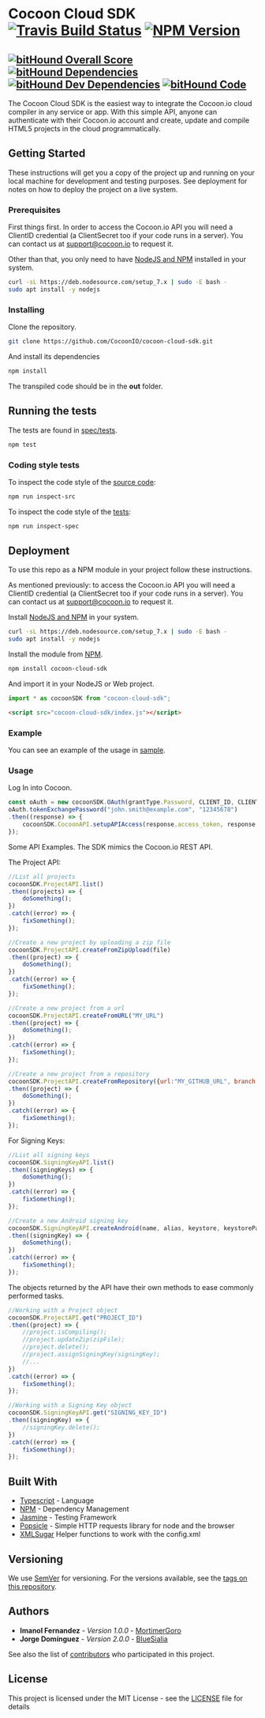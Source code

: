 # Cocoon Cloud SDK [![Travis Build Status](https://travis-ci.org/CocoonIO/cocoon-cloud-sdk.svg)](https://travis-ci.org/CocoonIO/cocoon-cloud-sdk) [![NPM Version](https://img.shields.io/npm/v/cocoon-cloud-sdk.svg)](https://www.npmjs.com/package/cocoon-cloud-sdk)

[![bitHound Overall Score](https://www.bithound.io/github/CocoonIO/cocoon-cloud-sdk/badges/score.svg)](https://www.bithound.io/github/CocoonIO/cocoon-cloud-sdk)
[![bitHound Dependencies](https://www.bithound.io/github/CocoonIO/cocoon-cloud-sdk/badges/dependencies.svg)](https://www.bithound.io/github/CocoonIO/cocoon-cloud-sdk/master/dependencies/npm)
[![bitHound Dev Dependencies](https://www.bithound.io/github/CocoonIO/cocoon-cloud-sdk/badges/devDependencies.svg)](https://www.bithound.io/github/CocoonIO/cocoon-cloud-sdk/master/dependencies/npm)
[![bitHound Code](https://www.bithound.io/github/CocoonIO/cocoon-cloud-sdk/badges/code.svg)](https://www.bithound.io/github/CocoonIO/cocoon-cloud-sdk)
---

The Cocoon Cloud SDK is the easiest way to integrate the Cocoon.io cloud compiler in any service or app.
With this simple API, anyone can authenticate with their Cocoon.io account and create, update and compile HTML5 projects
in the cloud programmatically.

## Getting Started

These instructions will get you a copy of the project up and running on your local machine for development and testing
purposes. See deployment for notes on how to deploy the project on a live system.

### Prerequisites

First things first. In order to access the Cocoon.io API you will need a ClientID credential (a ClientSecret too
if your code runs in a server). You can contact us at [support@cocoon.io](support@cocoon.io) to request it.

Other than that, you only need to have [NodeJS and NPM](https://nodejs.org/en/download/package-manager/) installed in
your system.

```bash
curl -sL https://deb.nodesource.com/setup_7.x | sudo -E bash -
sudo apt install -y nodejs
```

### Installing

Clone the repository.

```bash
git clone https://github.com/CocoonIO/cocoon-cloud-sdk.git
```

And install its dependencies

```bash
npm install
```

The transpiled code should be in the **out** folder.

## Running the tests

The tests are found in [spec/tests](spec/tests).

```bash
npm test
```

### Coding style tests

To inspect the code style of the [source code](src):

```bash
npm run inspect-src
```

To inspect the code style of the [tests](spec/tests):

```bash
npm run inspect-spec
```

## Deployment

To use this repo as a NPM module in your project follow these instructions.

As mentioned previously: to access the Cocoon.io API you will need a ClientID credential (a ClientSecret too
if your code runs in a server). You can contact us at [support@cocoon.io](support@cocoon.io) to request it.

Install [NodeJS and NPM](https://nodejs.org/en/download/package-manager/) in your system.

```bash
curl -sL https://deb.nodesource.com/setup_7.x | sudo -E bash -
sudo apt install -y nodejs
```

Install the module from [NPM](https://www.npmjs.com/package/cocoon-cloud-sdk).

```bash
npm install cocoon-cloud-sdk
```

And import it in your NodeJS or Web project.

```js
import * as cocoonSDK from "cocoon-cloud-sdk";
```

```html
<script src="cocoon-cloud-sdk/index.js"></script>
```

### Example

You can see an example of the usage in [sample](sample).

### Usage

Log In into Cocoon.

```js
const oAuth = new cocoonSDK.OAuth(grantType.Password, CLIENT_ID, CLIENT_SECRET);
oAuth.tokenExchangePassword("john.smith@example.com", "12345678")
.then((response) => {
	cocoonSDK.CocoonAPI.setupAPIAccess(response.access_token, response.refresh_token, response.expires_in);
});
```

Some API Examples. The SDK mimics the Cocoon.io REST API.

The Project API:

```js
//List all projects
cocoonSDK.ProjectAPI.list()
.then((projects) => {
	doSomething();
})
.catch((error) => {
	fixSomething();
});

//Create a new project by uploading a zip file
cocoonSDK.ProjectAPI.createFromZipUpload(file)
.then((project) => {
	doSomething();
})
.catch((error) => {
	fixSomething();
});

//Create a new project from a url
cocoonSDK.ProjectAPI.createFromURL("MY_URL")
.then((project) => {
	doSomething();
})
.catch((error) => {
	fixSomething();
});

//Create a new project from a repository
cocoonSDK.ProjectAPI.createFromRepository({url:"MY_GITHUB_URL", branch:"MY_BRANCH"})
.then((project) => {
	doSomething();
})
.catch((error) => {
	fixSomething();
});
```

For Signing Keys:

```js
//List all signing keys
cocoonSDK.SigningKeyAPI.list()
.then((signingKeys) => {
	doSomething();
})
.catch((error) => {
	fixSomething();
});

//Create a new Android signing key
cocoonSDK.SigningKeyAPI.createAndroid(name, alias, keystore, keystorePassword, certificatePassword)
.then((signingKey) => {
	doSomething();
})
.catch((error) => {
	fixSomething();
});
```

The objects returned by the API have their own methods to ease commonly performed tasks.

```js
//Working with a Project object
cocoonSDK.ProjectAPI.get("PROJECT_ID")
.then((project) => {
	//project.isCompiling();
	//project.updateZip(zipFile);
	//project.delete();
	//project.assignSigningKey(signingKey);
	//...
})
.catch((error) => {
	fixSomething();
});

//Working with a Signing Key object
cocoonSDK.SigningKeyAPI.get("SIGNING_KEY_ID")
.then((signingKey) => {
	//signingKey.delete();
})
.catch((error) => {
	fixSomething();
});
```

## Built With

* [Typescript](https://www.typescriptlang.org/) - Language
* [NPM](http://www.npmjs.com/) - Dependency Management
* [Jasmine](https://jasmine.github.io/) - Testing Framework
* [Popsicle](https://github.com/blakeembrey/popsicle) - Simple HTTP requests library for node and the browser
* [XMLSugar](https://github.com/CocoonIO/cocoon-xml-sugar) Helper functions to work with the config.xml

## Versioning

We use [SemVer](http://semver.org/) for versioning. For the versions available, see the
[tags on this repository](https://github.com/your/project/tags). 

## Authors

* **Imanol Fernandez** - *Version 1.0.0* - [MortimerGoro](https://github.com/MortimerGoro)
* **Jorge Domínguez** - *Version 2.0.0* - [BlueSialia](https://github.com/BlueSialia)

See also the list of [contributors](https://github.com/your/project/contributors) who participated in this project.

## License

This project is licensed under the MIT License - see the [LICENSE](LICENSE) file for details
